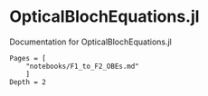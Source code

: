 # OpticalBlochEquations.jl

Documentation for OpticalBlochEquations.jl

```@contents
Pages = [
    "notebooks/F1_to_F2_OBEs.md"
    ]
Depth = 2
```
